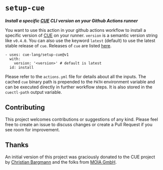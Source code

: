 # `setup-cue`

***Install a specific [CUE](https://cuelang.org) CLI version on your Github
Actions runner***

You want to use this action in your github actions workflow to install a
specific version of [CUE](https://cuelang.org) on your runner. `version` is a
semantic version string like `v0.4.0`. You can also use the keyword `latest`
(default) to use the latest stable release of `cue`. Releases of `cue` are
listed [here](https://github.com/cue-lang/cue/releases).

```
- uses: cue-lang/setup-cue@v1
  with:
    version: '<version>' # default is latest
  id: install
```

Please refer to the `actions.yml` file for details about all the inputs. The
cached `cue` binary path is prepended to the `PATH` environment variable and can
be executed directly in further workflow steps. It is also stored in the
`cuectl-path` output variable.

## Contributing

This project welcomes contributions or suggestions of any kind. Please feel free
to create an issue to discuss changes or create a Pull Request if you see room
for improvement.

## Thanks

An initial version of this project was graciously donated to the CUE project by
[Christian Bargmann](https://github.com/cbrgm) and the folks from [MOIA
GmbH](https://github.com/moia-oss).
